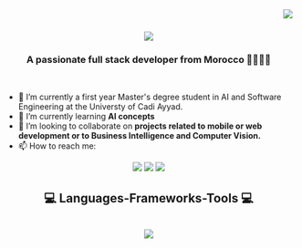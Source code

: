 <img align="right" src="https://visitor-badge.laobi.icu/badge?page_id=Laaliji.Laaliji" />

<h1 align="center">
  <a href="https://git.io/typing-svg">
    <img src="https://readme-typing-svg.herokuapp.com/?font=Righteous&size=35&center=true&vCenter=true&width=500&height=70&duration=4000&lines=Assalamu+alaykum+👋;+I'm+Zakariae+LAALIJI!;"/>
  </a>
</h1>

<h3 align="center">A passionate full stack developer from Morocco 👨‍💻🇲🇦</h3>

<br/>


- 🔭 I’m currently a first year Master's degree student in AI and Software Engineering at the Universty of Cadi Ayyad.
- 🌱 I’m currently learning **AI concepts**
- 👯 I’m looking to collaborate on **projects related to mobile or web development or to Business Intelligence and Computer Vision.**
- 📫 How to reach me:
<p align="center">
  <a href="zakariae.laaliji@gmail.com"><img src="https://img.shields.io/badge/Email-D14836?style=for-the-badge&logo=gmail&logoColor=white"/></a>
  <a href="https://www.linkedin.com/in/zakariae-laaliji-282184235/"><img src="https://img.shields.io/badge/LinkedIn-0077B5?style=for-the-badge&logo=linkedin&logoColor=white"/></a>
  <a href="https://github.com/Laaliji"><img src="https://img.shields.io/badge/GitHub-100000?style=for-the-badge&logo=github&logoColor=white"/></a>
</p>

<h2 align="center">💻 Languages-Frameworks-Tools 💻</h2>
</br>

<div align="center">
  <a href="https://skillicons.dev">
    <img src="https://skillicons.dev/icons?i=java,php,javascript,python,c,dart,express,laravel,nodejs,django,html,css,bootstrap,jquery,react,flutter,dart,git,docker,kafka,grafana,prometheus,maven,gradle,tensorflow,opencv,vscode,pycharm,idea,postman,figma,github,eclipse,androidstudio,anaconda"/>
</a>
</div>


    




